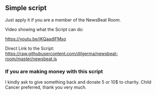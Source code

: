 ## Simple script

Just apply it if you are a member of the NewsBeat Room.

Video showing what the Script can do:

https://youtu.be/jKQaadlFMso

Direct Link to the Script:
https://raw.githubusercontent.com/dilgerma/newsbeat-room/master/newsbeat.js

### If you are making money with this script
I kindly ask to give something back and donate 5 or 10$ to charity. Child Cancer preferred, thank you very much.